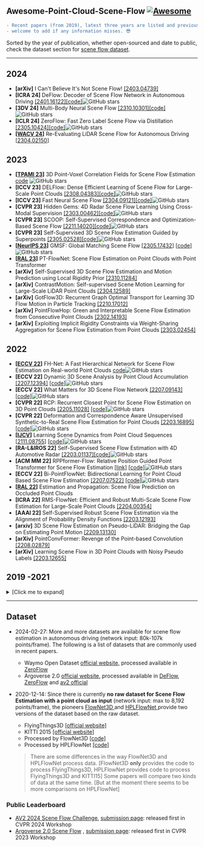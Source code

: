 Awesome-Point-Cloud-Scene-Flow [![Awesome](https://awesome.re/badge.svg)](https://awesome.re)
---


```diff
- Recent papers (from 2019), latest three years are listed and previous papers are in expandable list.
- welcome to add if any information misses. 😎
```

Sorted by the year of publication, whether open-sourced and date to public, check the dataset section for [scene flow dataset](#dataset).

---

## 2024
- **[arXiv]** I Can't Believe It's Not Scene Flow! [[2403.04739]](https://arxiv.org/abs/2403.04739)
- **[ICRA 24]** DeFlow: Decoder of Scene Flow Network in Autonomous Driving [[2401.16122]](https://arxiv.org/abs/2401.16122)[[code]](https://github.com/KTH-RPL/DeFlow)![GitHub stars](https://img.shields.io/github/stars/KTH-RPL/DeFlow.svg?logo=github&label=Stars)
- **[3DV 24]** Multi-Body Neural Scene Flow [[2310.10301]](https://arxiv.org/abs/2310.10301)[[code]](https://github.com/kavisha725/MBNSF)![GitHub stars](https://img.shields.io/github/stars/kavisha725/MBNSF.svg?logo=github&label=Stars)
- **[ICLR 24]** ZeroFlow: Fast Zero Label Scene Flow via Distillation [[2305.10424]](https://arxiv.org/abs/2305.10424)[[code]](https://github.com/kylevedder/zeroflow)![GitHub stars](https://img.shields.io/github/stars/kylevedder/zeroflow.svg?logo=github&label=Stars)
- **[[WACV 24](https://openaccess.thecvf.com/content/WACV2024/papers/Chodosh_Re-Evaluating_LiDAR_Scene_Flow_WACV_2024_paper.pdf)]** Re-Evaluating LiDAR Scene Flow for Autonomous Driving [[2304.02150](https://arxiv.org/abs/2304.02150)]


## 2023
- **[[TPAMI 23](https://ieeexplore.ieee.org/document/10178057)]** 3D Point-Voxel Correlation Fields for Scene Flow Estimation [code](https://github.com/weiyithu/PV-RAFT/tree/dpvraft) ![GitHub stars](https://img.shields.io/github/stars/weiyithu/PV-RAFT.svg?logo=github&label=Stars)
- **[ICCV 23]** DELFlow: Dense Efficient Learning of Scene Flow for Large-Scale Point Clouds [[2308.04383]](https://arxiv.org/abs/2308.04383)[[code]](https://github.com/IRMVLab/DELFlow)![GitHub stars](https://img.shields.io/github/stars/IRMVLab/DELFlow.svg?logo=github&label=Stars)
- **[ICCV 23]** Fast Neural Scene Flow [[2304.09121]](https://arxiv.org/abs/2304.09121)[[code]](https://github.com/Lilac-Lee/FastNSF)![GitHub stars](https://img.shields.io/github/stars/Lilac-Lee/FastNSF.svg?logo=github&label=Stars)
- **[CVPR 23]** Hidden Gems: 4D Radar Scene Flow Learning Using Cross-Modal Supervision [[2303.00462]](https://arxiv.org/abs/2303.00462)[[code]](https://github.com/Toytiny/CMFlow)![GitHub stars](https://img.shields.io/github/stars/Toytiny/CMFlow.svg?logo=github&label=Stars)
- **[CVPR 23]** SCOOP: Self-Supervised Correspondence and Optimization-Based Scene Flow [[2211.14020]](https://arxiv.org/abs/2211.14020)[[code]](https://github.com/itailang/SCOOP)![GitHub stars](https://img.shields.io/github/stars/itailang/SCOOP.svg?logo=github&label=Stars)
- **[CVPR 23]** Self-Supervised 3D Scene Flow Estimation Guided by Superpoints [[2305.02528]](https://arxiv.org/abs/2305.02528)[[code]](https://github.com/supersyq/SPFlowNet)![GitHub stars](https://img.shields.io/github/stars/supersyq/SPFlowNet.svg?logo=github&label=Stars)
- **[[NeurIPS 23](https://openreview.net/forum?id=dybrsuNAB9)]** GMSF: Global Matching Scene Flow [[2305.17432](https://arxiv.org/abs/2305.17432)] [[code](https://github.com/ZhangYushan3/GMSF)]![GitHub stars](https://img.shields.io/github/stars/ZhangYushan3/GMSF.svg?logo=github&label=Stars)
- **[[RAL 23](https://ieeexplore.ieee.org/abstract/document/10064005)]** PT-FlowNet: Scene Flow Estimation on Point Clouds with Point Transformer
- **[arXiv]** Self-Supervised 3D Scene Flow Estimation and Motion Prediction using Local Rigidity Prior [[2310.11284]](https://arxiv.org/abs/2310.11284)
- **[arXiv]** ContrastMotion: Self-supervised Scene Motion Learning for Large-Scale LiDAR Point Clouds [[2304.12589]](https://arxiv.org/abs/2304.12589)
- **[arXiv]** GotFlow3D: Recurrent Graph Optimal Transport for Learning 3D Flow Motion in Particle Tracking [[2210.17012]](https://arxiv.org/abs/2210.17012)
- **[arXiv]** PointFlowHop: Green and Interpretable Scene Flow Estimation from Consecutive Point Clouds [[2302.14193]](https://arxiv.org/abs/2302.14193)
- **[arXiv]** Exploiting Implicit Rigidity Constraints via Weight-Sharing Aggregation for Scene Flow Estimation from Point Clouds [[2303.02454]](https://arxiv.org/abs/2303.02454)
  
## 2022
- **[[ECCV 22](https://www.ecva.net/papers/eccv_2022/papers_ECCV/papers/136990210.pdf)]** FH-Net: A Fast Hierarchical Network for Scene Flow Estimation on Real-world Point Clouds [code](https://github.com/pigtigger/FH-Net)![GitHub stars](https://img.shields.io/github/stars/pigtigger/FH-Net.svg?logo=github&label=Stars)
- **[ECCV 22]** Dynamic 3D Scene Analysis by Point Cloud Accumulation [[2207.12394]](http://arxiv.org/abs/2207.12394) [[code]](https://github.com/prs-eth/PCAccumulation)![GitHub stars](https://img.shields.io/github/stars/prs-eth/PCAccumulation.svg?logo=github&label=Stars)
- **[ECCV 22]** What Matters for 3D Scene Flow Network [[2207.09143]](https://arxiv.org/abs/2207.09143) [[code]](https://github.com/IRMVLab/3DFlow)![GitHub stars](https://img.shields.io/github/stars/IRMVLab/3DFlow.svg?logo=github&label=Stars)
- **[CVPR 22]** RCP: Recurrent Closest Point for Scene Flow Estimation on 3D Point Clouds [[2205.11028]](https://arxiv.org/abs/2205.11028) [[code]](https://github.com/gxd1994/RCP)![GitHub stars](https://img.shields.io/github/stars/gxd1994/RCP.svg?logo=github&label=Stars)
- **[CVPR 22]** Deformation and Correspondence Aware Unsupervised Synthetic-to-Real Scene Flow Estimation for Point Clouds [[2203.16895]](https://arxiv.org/abs/2203.16895) [[code]](https://github.com/leolyj/DCA-SRSFE)![GitHub stars](https://img.shields.io/github/stars/leolyj/DCA-SRSFE.svg?logo=github&label=Stars)
- **[[IJCV](https://link.springer.com/article/10.1007/s11263-021-01551-y)]** Learning Scene Dynamics from Point Cloud Sequences [[2111.08755](https://arxiv.org/abs/2111.08755)] [[code](https://github.com/BestSonny/SPCM)]![GitHub stars](https://img.shields.io/github/stars/BestSonny/SPCM.svg?logo=github&label=Stars)
- **[RA-L&IROS 22]** Self-Supervised Scene Flow Estimation with 4D Automotive Radar [[2203.01137]](http://arxiv.org/abs/2203.01137)[[code]](https://github.com/Toytiny/RaFlow)![GitHub stars](https://img.shields.io/github/stars/Toytiny/RaFlow.svg?logo=github&label=Stars)
- **[ACM MM 22]** RPPformer-Flow: Relative Position Guided Point Transformer for Scene Flow Estimation [[link]](https://dl.acm.org/doi/abs/10.1145/3503161.3547771) [[code]](https://github.com/ustc-hlli/RPPformer-Flow/tree/main)![GitHub stars](https://img.shields.io/github/stars/ustc-hlli/RPPformer-Flow.svg?logo=github&label=Stars)
- **[ECCV 22]** Bi-PointFlowNet: Bidirectional Learning for Point Cloud Based Scene Flow Estimation [[2207.07522]](https://arxiv.org/abs/2207.07522) [[code]](https://github.com/cwc1260/BiFlow)![GitHub stars](https://img.shields.io/github/stars/cwc1260/BiFlow.svg?logo=github&label=Stars)
- **[[RAL 22](https://ieeexplore.ieee.org/abstract/document/9920196)]** Estimation and Propagation: Scene Flow Prediction on Occluded Point Clouds
- **[ICRA 22]** RMS-FlowNet: Efficient and Robust Multi-Scale Scene Flow Estimation for Large-Scale Point Clouds [[2204.00354]](https://arxiv.org/abs/2204.00354)
- **[AAAI 22]** Self-Supervised Robust Scene Flow Estimation via the Alignment of Probability Density Functions [[2203.12193]](https://arxiv.org/abs/2203.12193)
- **[arxiv]** 3D Scene Flow Estimation on Pseudo-LiDAR: Bridging the Gap on Estimating Point Motion [[2209.13130]](https://arxiv.org/abs/2209.13130)
- **[arXiv]** PointConvFormer: Revenge of the Point-based Convolution [[2208.02879]](https://arxiv.org/abs/2208.02879)
- **[arXiv]** Learning Scene Flow in 3D Point Clouds with Noisy Pseudo Labels [[2203.12655]](http://arxiv.org/abs/2203.12655)


## 2019 -2021

<details>
  <summary>[Click me to expand]</summary>

## 2021
- **[CVPR 21]** Self-Supervised Pillar Motion Learning for Autonomous Driving [[2104.08683]](http://arxiv.org/abs/2104.08683)[[code]](https://github.com/qcraftai/pillar-motion)![GitHub stars](https://img.shields.io/github/stars/qcraftai/pillar-motion.svg?logo=github&label=Stars)
- **[CVPR 21]** Learning to Segment Rigid Motions from Two Frames [[2101.03694]](http://arxiv.org/abs/2101.03694)[[code]](https://github.com/gengshan-y/rigidmask)![GitHub stars](https://img.shields.io/github/stars/gengshan-y/rigidmask.svg?logo=github&label=Stars)
- **[CVPR 21 Oral]** Weakly Supervised Learning of Rigid 3D Scene Flow [[2102.08945]](http://arxiv.org/abs/2102.08945)[[code]](https://github.com/zgojcic/Rigid3DSceneFlow)![GitHub stars](https://img.shields.io/github/stars/zgojcic/Rigid3DSceneFlow.svg?logo=github&label=Stars)
- **[CVPR 21]** FESTA: Flow Estimation via Spatial-Temporal Attention for Scene Point Clouds [[2104.00798]](http://arxiv.org/abs/2104.00798) [[code]](https://github.com/InterDigitalInc/FESTA)![GitHub stars](https://img.shields.io/github/stars/InterDigitalInc/FESTA.svg?logo=github&label=Stars)
- **[CVPRW 21]** Occlusion Guided Scene Flow Estimation on 3D Point Clouds [[2104.00798]](http://arxiv.org/abs/2011.14880) [[code]](https://github.com/BillOuyang/OGSFNet)![GitHub stars](https://img.shields.io/github/stars/BillOuyang/OGSFNet.svg?logo=github&label=Stars)
- **[RA-L 21]** Scalable Scene Flow from Point Clouds in the Real World [[2103.01306]](http://arxiv.org/abs/2103.01306), Unofficial implementation code: [kylevedder/zeroflow](https://github.com/kylevedder/zeroflow), [Jabb0/FastFlow3D](https://github.com/Jabb0/FastFlow3D)
- **[3DV 21]** Occlusion Guided Self-supervised Scene Flow Estimation on 3D Point Clouds [[2104.04724]](https://arxiv.org/abs/2104.04724)
- **[AAAI 22]** SCTN: Sparse Convolution-Transformer Network for Scene Flow Estimation [[2105.04447]](http://arxiv.org/abs/2105.04447)
- **[CVPR 21]** HCRF-Flow: Scene Flow from Point Clouds with Continuous High-order CRFs and Position-aware Flow Embedding [[2105.07751]](http://arxiv.org/abs/2105.07751)
- **[CVPR 21 Oral]** Self-Point-Flow: Self-Supervised Scene Flow Estimation from Point Clouds with Optimal Transport and Random Walk [[2105.08248]](https://arxiv.org/abs/2105.08248)
- **[[TIM 22](https://ieeexplore.ieee.org/abstract/document/9754543)]** Residual 3D Scene Flow Learning with Context-Aware Feature Extraction [[2109.04685](https://arxiv.org/abs/2109.04685)]
- **[NeurIPS 21]** Accurate Point Cloud Registration with Robust Optimal Transport [[2111.00648]](http://arxiv.org/abs/2111.00648) [[code]](https://github.com/uncbiag/robot)
- **[NeurIPS 21 spotlight]** Neural Scene Flow Prior [[2111.01253]](https://arxiv.org/abs/2111.01253) [[code]](https://github.com/Lilac-Lee/Neural_Scene_Flow_Prior)![GitHub stars](https://img.shields.io/github/stars/Lilac-Lee/Neural_Scene_Flow_Prior.svg?logo=github&label=Stars)


## 2020
- **[ECCV 20]** PointPWC-Net: A Coarse-to-Fine Network for Supervised and Self-Supervised Scene Flow Estimation on 3D Point Clouds [[1911.12408]](http://arxiv.org/abs/1911.12408)[[code]](https://github.com/DylanWusee/PointPWC)![GitHub stars](https://img.shields.io/github/stars/DylanWusee/PointPWC.svg?logo=github&label=Stars)
- **[ECCV 20]** FLOT: Scene Flow on Point Clouds Guided by Optimal Transport [[2007.11142]](http://arxiv.org/abs/2007.11142)[[code]](https://github.com/valeoai/FLOT)![GitHub stars](https://img.shields.io/github/stars/valeoai/FLOT.svg?logo=github&label=Stars)
- **[3DV 20]** Self-Supervised Learning of Non-Rigid Residual Flow and Ego-Motion [[2009.10467]](http://arxiv.org/abs/2009.10467) [[code]](https://github.com/ivantishchenko/Self-Supervised_Non-Rigid_Flow_and_Ego-Motion)![GitHub stars](https://img.shields.io/github/stars/ivantishchenko/Self-Supervised_Non-Rigid_Flow_and_Ego-Motion.svg?logo=github&label=Stars)
- **[[CVPR 20](https://openaccess.thecvf.com/content_CVPR_2020/html/Mittal_Just_Go_With_the_Flow_Self-Supervised_Scene_Flow_Estimation_CVPR_2020_paper.html)]** Just Go With the Flow: Self-Supervised Scene Flow Estimation [[1912.00497](https://arxiv.org/abs/1912.00497)][[code](https://github.com/HimangiM/Just-Go-with-the-Flow-Self-Supervised-Scene-Flow-Estimation)]![GitHub stars](https://img.shields.io/github/stars/HimangiM/Just-Go-with-the-Flow-Self-Supervised-Scene-Flow-Estimation.svg?logo=github&label=Stars)
- **[CVPR 21]** PV-RAFT: Point-Voxel Correlation Fields for Scene Flow Estimation of Point Clouds [[2012.00987]](https://arxiv.org/abs/2012.00987) [[code]](https://github.com/weiyithu/PV-RAFT)![GitHub stars](https://img.shields.io/github/stars/weiyithu/PV-RAFT.svg?logo=github&label=Stars)
- VoxFlowNet: Learning Scene Flow in 3D Point Clouds through Voxel Grids [[code]](https://github.com/pablorpalafox/voxflownet)![GitHub stars](https://img.shields.io/github/stars/pablorpalafox/voxflownet.svg?logo=github&label=Stars)
- **[3DV 20]** Scene Flow from Point Clouds with or without Learning [[2011.00320]](http://arxiv.org/abs/2011.00320)
- **[3DV 20]** Adversarial Self-Supervised Scene Flow Estimation [[2011.00551]](http://arxiv.org/abs/2011.00551)
- **[[WACV 20](https://openaccess.thecvf.com/content_WACV_2020/html/Wang_FlowNet3D_Geometric_Losses_For_Deep_Scene_Flow_Estimation_WACV_2020_paper.html)]** FlowNet3D++: Geometric Losses For Deep Scene Flow Estimation [[1912.01438](http://arxiv.org/abs/1912.01438)]
- **[[TIP 21](http://ieeexplore.ieee.org/document/9435105/)]** Hierarchical Attention Learning of Scene Flow in 3D Point Clouds [[2010.05762](https://arxiv.org/abs/2010.05762)] 
- **[CVPR 21]** PWCLO-Net: Deep LiDAR Odometry in 3D Point Clouds Using Hierarchical Embedding Mask Optimization [[2012.00972]](https://arxiv.org/abs/2012.00972)
- **[CVPR 21]** FlowStep3D: Model Unrolling for Self-Supervised Scene Flow Estimation [[2011.10147]](https://arxiv.org/abs/2011.10147)
- **[CVPR 21]** RAFT-3D: Scene Flow using Rigid-Motion Embeddings [[2012.00726]](http://arxiv.org/abs/2012.00726)
- **[IROS 20]** PillarFlowNet: A Real-time Deep Multitask Network for LiDAR-based 3D Object Detection and Scene Flow Estimation [[IROS20]](http://ras.papercept.net/images/temp/IROS/files/1208.pdf)

## 2019
- **[[ICCV 19](https://openaccess.thecvf.com/content_ICCV_2019/html/Liu_MeteorNet_Deep_Learning_on_Dynamic_3D_Point_Cloud_Sequences_ICCV_2019_paper.html)]** MeteorNet: Deep Learning on Dynamic 3D Point Cloud Sequences [[1910.09165](http://arxiv.org/abs/1910.09165)][[code](https://github.com/xingyul/meteornet)]![GitHub stars](https://img.shields.io/github/stars/xingyul/meteornet.svg?logo=github&label=Stars)
- **[[CVPR 19](https://openaccess.thecvf.com/content_CVPR_2019/html/Liu_FlowNet3D_Learning_Scene_Flow_in_3D_Point_Clouds_CVPR_2019_paper.html)]** FlowNet3D: Learning Scene Flow in 3D Point Clouds [[1806.01411](https://arxiv.org/abs/1806.01411)][[code](https://github.com/xingyul/flownet3d)]![GitHub stars](https://img.shields.io/github/stars/xingyul/flownet3d.svg?logo=github&label=Stars)
- **[[CVPR 19](https://openaccess.thecvf.com/content_CVPR_2019/html/Gu_HPLFlowNet_Hierarchical_Permutohedral_Lattice_FlowNet_for_Scene_Flow_Estimation_on_CVPR_2019_paper.html)]** HPLFlowNet: Hierarchical Permutohedral Lattice FlowNet for Scene Flow Estimation on Large-scale Point Clouds [[1906.05332](https://arxiv.org/abs/1906.05332)][[code](https://github.com/laoreja/HPLFlowNet)]![GitHub stars](https://img.shields.io/github/stars/laoreja/HPLFlowNet.svg?logo=github&label=Stars)

</details>

---

## Dataset

- 2024-02-27: More and more datasets are available for scene flow estimation in autonomous driving (network input: 80k-107k points/frame). The following is a list of datasets that are commonly used in recent papers.
  - Waymo Open Dataset [official website](https://waymo.com/open/download/), processed available in [ZeroFlow](https://github.com/kylevedder/zeroflow/tree/master/data_prep_scripts)
  - Argoverse 2.0 [official website](https://www.argoverse.org/index.html), processed available in [DeFlow](https://github.com/KTH-RPL/DeFlow/blob/master/0_preprocess.py), [ZeroFlow](https://github.com/kylevedder/zeroflow/tree/master/data_prep_scripts) and [av2 official](https://github.com/argoverse/av2-api/blob/main/src/av2/torch/data_loaders/scene_flow.py)


- 2020-12-14: Since there is currently **no raw dataset for Scene Flow Estimation with a point cloud as input** (network input: max to 8,192 points/frame), the pioneers [FlowNet3D ](https://github.com/xingyul/flownet3d)and [HPLFlowNet ](https://github.com/laoreja/HPLFlowNet)provide two versions of the dataset based on the raw dataset.

  - FlyingThings3D [[official website]](https://lmb.informatik.uni-freiburg.de/resources/datasets/SceneFlowDatasets.en.html)
  - KITTI 2015 [[official website]](http://www.cvlibs.net/datasets/kitti/eval_scene_flow.php?benchmark=flow)
  - Processed by FlowNet3D [[code]](https://github.com/xingyul/flownet3d)
  - Processed by HPLFlowNet [[code]](https://github.com/laoreja/HPLFlowNet)

  > There are some differences in the way FlowNet3D and HPLFlowNet process data.
  > [FlowNet3D **only** provides the code to process FlyingThings3D, HPLFlowNet provides code to process FlyingThings3D and KITTI15]
  > Some papers will compare two kinds of data at the same time. [But at the moment there seems to be more comparisons on HPLFlowNet]

### Public Leaderboard

- [AV2 2024 Scene Flow Challenge](https://www.argoverse.org/sceneflow.html), [submission page](https://eval.ai/web/challenges/challenge-page/2210/submission): released first in CVPR 2024 Workshop
- [Argoverse 2.0 Scene Flow](https://argoverse.github.io/user-guide/tasks/3d_scene_flow.html) , [submission page](https://eval.ai/web/challenges/challenge-page/2010/evaluation): released first in CVPR 2023 Workshop

